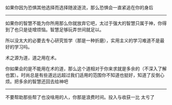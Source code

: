 如果你因为恐惧其他选择而选择随波逐流，那么恐惧会一直紧追在你的身后
___
如果你的智慧不能为你所用那么你就放弃它吧，太过于强大的智慧只属于神，你得到了也只是徒增烦恼。智慧足够玩弄世间就足以。

所以没太大的必要去专心研究哲学（那是一种折磨），实用主义的学习难道不是最好的学习吗。

术之源为道，道之用在术。

你如果会的是不能用在术的道，那么这个道相对于你来求就是多余的（不深入了解也罢）。时尚总是有些道远远超过我们适用的范围你不知道也挺好，知道了反倒心烦。把多余的智慧还回去给神吧
___
不要帮助那些帮了也没啥用的人，你那是浪费时间。投入与收获一比 太亏了